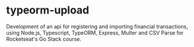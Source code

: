 # typeorm-upload
Development of an api for registering and importing financial transactions, using Node.js, Typescript, TypeORM, Express, Multer and CSV Parse for Rocketseat's Go Stack course.
